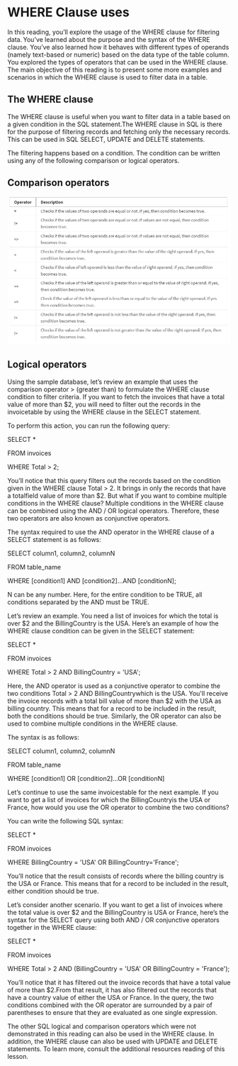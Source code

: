 <h1>WHERE Clause uses</h1>
In this reading, you’ll explore the usage of the WHERE clause for filtering data. You’ve learned about the purpose and the syntax of the WHERE clause. You’ve also learned how it behaves with different types of operands (namely text-based or numeric) based on the data type of the table column. You explored the types of operators that can be used in the WHERE clause. The main objective of this reading is to present some more examples and scenarios in which the WHERE clause is used to filter data in a table.

<h2>The WHERE clause</h2>
The WHERE clause is useful when you want to filter data in a table based on a given condition in the SQL statement.The WHERE clause in SQL is there for the purpose of filtering records and fetching only the necessary records. This can be used in SQL SELECT, UPDATE and DELETE statements.

The filtering happens based on a condition. The condition can be written using any of the following comparison or logical operators.


<h2>Comparison operators</h2> 

<img src='WCU1.png'>

<h2>Logical operators</h2>

Using the sample database, let’s review an example that uses the comparison operator > (greater than) to formulate the WHERE clause condition to filter criteria. If you want to fetch the invoices that have a total value of more than $2, you will need to filter out the records in the invoicetable by using the WHERE clause in the SELECT statement. 

To perform this action, you can run the following query:

SELECT *   

FROM invoices  

WHERE Total > 2; 

You’ll notice that this query filters out the records based on the condition given in the WHERE clause Total > 2. It brings in only the records that have a totalfield value of more than $2. But what if you want to combine multiple conditions in the WHERE clause? Multiple conditions in the WHERE clause can be combined using the AND / OR logical operators. Therefore, these two operators are also known as conjunctive operators.

The syntax required to use the AND operator in the WHERE clause of a SELECT statement is as follows:

SELECT column1, column2, columnN  

FROM table_name 

WHERE [condition1] AND [condition2]...AND [conditionN]; 

N can be any number. Here, for the entire condition to be TRUE, all conditions separated by the AND must be TRUE.

Let’s review an example. You need a list of invoices for which the total is over $2 and the BillingCountry is the USA. Here’s an example of how the WHERE clause condition can be given in the SELECT statement:

SELECT *  

FROM invoices 

WHERE Total > 2 AND BillingCountry = 'USA'; 

Here, the AND operator is used as a conjunctive operator to combine the two conditions Total > 2 AND BillingCountrywhich is the USA. You'll receive the invoice records with a total bill value of more than $2 with the USA as billing country. This means that for a record to be included in the result, both the conditions should be true. Similarly, the OR operator can also be used to combine multiple conditions in the WHERE clause. 

The syntax is as follows:

SELECT column1, column2, columnN  

FROM table_name 

WHERE [condition1] OR [condition2]...OR [conditionN] 

Let’s continue to use the same invoicestable for the next example. If you want to get a list of invoices for which the BillingCountryis the USA or France, how would you use the OR operator to combine the two conditions?

You can write the following SQL syntax:

SELECT *  

FROM invoices 

WHERE BillingCountry = 'USA' OR BillingCountry='France'; 

You’ll notice that the result consists of records where the billing country is the USA or France. This means that for a record to be included in the result, either condition should be true. 

Let’s consider another scenario. If you want to get a list of invoices where the total value is over $2 and the BillingCountry is USA or France, here’s the syntax for the SELECT query using both AND / OR conjunctive operators together in the WHERE clause:

SELECT *  

FROM invoices  

WHERE Total > 2 AND (BillingCountry = 'USA' OR BillingCountry = 'France'); 

You’ll notice that it has filtered out the invoice records that have a total value of more than $2.From that result, it has also filtered out the records that have a country value of either the USA or France. In the query, the two conditions combined with the OR operator are surrounded by a pair of parentheses to ensure that they are evaluated as one single expression. 

The other SQL logical and comparison operators which were not demonstrated in this reading can also be used in the WHERE clause. In addition, the WHERE clause can also be used with UPDATE and DELETE statements. To learn more, consult the additional resources reading of this lesson.
